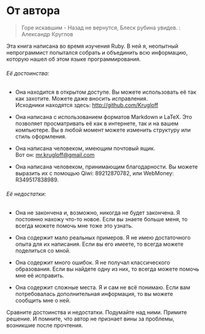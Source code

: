 # От автора

> Горе искавшим -
> Назад не вернутся,
> Блеск рубина увидев.
>: Александр Круглов

Эта книга написана во время изучения Ruby. В ней я, неопытный непрограммист попытался собрать и объединить всю информацию, которую нашел об этом языке программирования.

###### Её достоинства:

+ Она находится в открытом доступе. Вы можете использовать её так как захотите. Можете даже вносить исправления.  
Исходники находятся здесь: <http://github.com/Krugloff>

+ Она написана с использованием форматов Markdown и LaTeX. Это позволяет просматривать её как в интернете, так и на вашем компьютере. Вы в любой момент можете изменить структуру или стиль оформления.

+ Она написана человеком, имеющим почтовый ящик.  
Вот он: <mr.krugloff@gmail.com>

+ Она написана человеком, принимающим благодарности. Вы можете выразить их с помощью Qiwi: 89212870782, или WebMoney: R349517838989.

###### Её недостатки:

+ Она не закончена и, возможно, никогда не будет закончена. Я постоянно нахожу что-то новое. Если вы знаете больше меня, то всегда можете помочь мне тоже это узнать.

+ Она содержит мало реальных примеров. Я не имею достаточного опыта для их написания. Если вы его имеете, то всегда можете поделиться со мной.

+ Она содержит много ошибок. Я не получал классического образования. Если вы найдете одну из них, то всегда можете помочь мне её исправить.

+ Она содержит сложные места. Я и сам не всё понимаю. Если вам потребовалась дополнительная информация, то вы можете сообщить мне о ней.

Сравните достоинства и недостатки. Подумайте над ними. Примите решение. И помните, что автор не признает вины за проблемы, возникшие после прочтения.